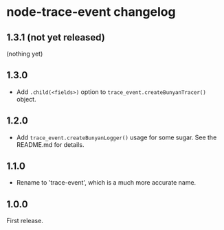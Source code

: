 # node-trace-event changelog

## 1.3.1 (not yet released)

(nothing yet)

## 1.3.0

- Add `.child(<fields>)` option to `trace_event.createBunyanTracer()` object.

## 1.2.0

- Add `trace_event.createBunyanLogger()` usage for some sugar. See the
  README.md for details.

## 1.1.0

- Rename to 'trace-event', which is a much more accurate name.

## 1.0.0

First release.
